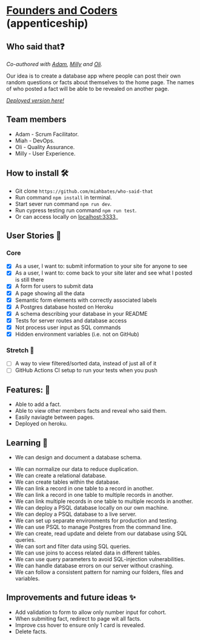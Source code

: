 # [Founders and Coders](https://www.foundersandcoders.com/) (appenticeship) 

## Who said that❓

*Co-authored with [Adam](https://github.com/adam8-9), [Milly](https://github.com/millipede-cpu) and [Oli](https://github.com/duckRabbitPy).*

Our idea is to create a database app where people can post their own random questions or facts about themselves to the home page. The names of who posted a fact will be able to be revealed on another page.

_[Deployed version here!](https://whosaidthat4.herokuapp.com/)_

## Team members
- Adam - Scrum Facilitator.
- Miah - DevOps.
- Oli - Quality Assurance.
- Milly - User Experience.

## How to install 🛠️
- Git clone `https://github.com/miahbates/who-said-that`
- Run command `npm install` in terminal.
- Start sever run command `npm run dev`.
- Run cypress testing run command `npm run test`.
- Or can access locally on [localhost:3333](http://localhost:3333/)_

## User Stories :busts_in_silhouette:
### Core
- [x] As a user, I want to: submit information to your site for anyone to see
- [x] As a user, I want to: come back to your site later and see what I posted is still there
- [x] A form for users to submit data
- [x] A page showing all the data
- [x] Semantic form elements with correctly associated labels
- [x] A Postgres database hosted on Heroku
- [x] A schema describing your database in your README
- [x] Tests for server routes and database access
- [x] Not process user input as SQL commands
- [x] Hidden environment variables (i.e. not on GitHub)
### Stretch :seedling:
- [ ] A way to view filtered/sorted data, instead of just all of it
- [ ] GitHub Actions CI setup to run your tests when you push

## Features: 🌟
* Able to add a fact.
* Able to view other members facts and reveal who said them.
* Easily naviagte between pages.
* Deployed on heroku.

## Learning 🌱
* We can design and document a database schema.
- We can normalize our data to reduce duplication.
- We can create a relational database.
- We can create tables within the database.
- We can link a record in one table to a record in another.
- We can link a record in one table to multiple records in another.
- We can link multiple records in one table to multiple records in another.
- We can deploy a PSQL database locally on our own machine.
- We can deploy a PSQL database to a live server.   
- We can set up separate environments for production and testing.
- We can use PSQL to manage Postgres from the command line.
- We can create, read update and delete from our database using SQL queries.
- We can sort and filter data using SQL queries.
- We can use joins to access related data in different tables.
- We can use query parameters to avoid SQL-injection vulnerabilities.
- We can handle database errors on our server without crashing.
- We can follow a consistent pattern for naming our folders, files and variables.

## Improvements and future ideas ✨
- Add validation to form to allow only number input for cohort.
- When submiting fact, redirect to page wit all facts.
- Improve css hover to ensure only 1 card is revealed.
- Delete facts.
